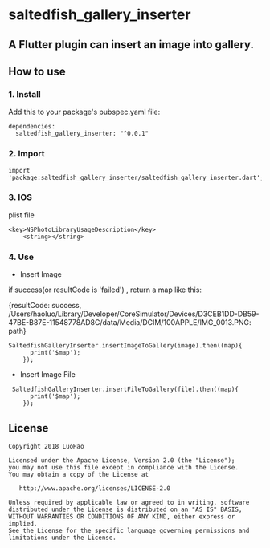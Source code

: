 # saltedfish_gallery_inserter

## A Flutter plugin can insert an image into gallery.


## How to use

### 1. Install
Add this to your package's pubspec.yaml file:
```flutter
dependencies:
  saltedfish_gallery_inserter: "^0.0.1"
```
### 2. Import
```flutter
import 'package:saltedfish_gallery_inserter/saltedfish_gallery_inserter.dart';
```

### 3. IOS
plist file
```flutter
<key>NSPhotoLibraryUsageDescription</key>
	<string></string>
```
### 4. Use

-  Insert Image

if success(or resultCode is 'failed') , return a map like this:

{resultCode: success, /Users/haoluo/Library/Developer/CoreSimulator/Devices/D3CEB1DD-DB59-47BE-B87E-11548778AD8C/data/Media/DCIM/100APPLE/IMG_0013.PNG: path}

```
SaltedfishGalleryInserter.insertImageToGallery(image).then((map){
      print('$map');
    });
```
-  Insert Image File

```
 SaltedfishGalleryInserter.insertFileToGallery(file).then((map){
      print('$map');
    });
```

## License
    Copyright 2018 LuoHao

    Licensed under the Apache License, Version 2.0 (the "License");
    you may not use this file except in compliance with the License.
    You may obtain a copy of the License at

       http://www.apache.org/licenses/LICENSE-2.0

    Unless required by applicable law or agreed to in writing, software
    distributed under the License is distributed on an "AS IS" BASIS,
    WITHOUT WARRANTIES OR CONDITIONS OF ANY KIND, either express or implied.
    See the License for the specific language governing permissions and
    limitations under the License.

